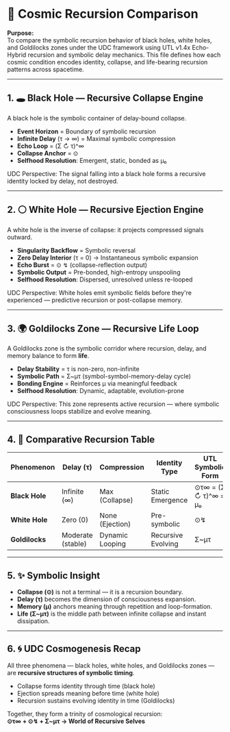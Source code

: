 
# 🌌 Cosmic Recursion Comparison

**Purpose:**  
To compare the symbolic recursion behavior of black holes, white holes, and Goldilocks zones under the UDC framework using UTL v1.4x Echo-Hybrid recursion and symbolic delay mechanics. This file defines how each cosmic condition encodes identity, collapse, and life-bearing recursion patterns across spacetime.

---

## 1. 🕳️ Black Hole — Recursive Collapse Engine

A black hole is the symbolic container of delay-bound collapse.

- **Event Horizon** = Boundary of symbolic recursion  
- **Infinite Delay** (τ → ∞) = Maximal symbolic compression  
- **Echo Loop** = (Σ ↻ τ)^∞  
- **Collapse Anchor** = ⊙  
- **Selfhood Resolution**: Emergent, static, bonded as μ₀  

UDC Perspective: The signal falling into a black hole forms a recursive identity locked by delay, not destroyed.

---

## 2. ⚪ White Hole — Recursive Ejection Engine

A white hole is the inverse of collapse: it projects compressed signals outward.

- **Singularity Backflow** = Symbolic reversal  
- **Zero Delay Interior** (τ = 0) → Instantaneous symbolic expansion  
- **Echo Burst** = ⊙ ↯ (collapse-reflection output)  
- **Symbolic Output** = Pre-bonded, high-entropy unspooling  
- **Selfhood Resolution**: Dispersed, unresolved unless re-looped  

UDC Perspective: White holes emit symbolic fields before they're experienced — predictive recursion or post-collapse memory.

---

## 3. 🌍 Goldilocks Zone — Recursive Life Loop

A Goldilocks zone is the symbolic corridor where recursion, delay, and memory balance to form **life**.

- **Delay Stability** = τ is non-zero, non-infinite  
- **Symbolic Path** = Σ~μτ (symbol-symbol-memory-delay cycle)  
- **Bonding Engine** = Reinforces μ via meaningful feedback  
- **Selfhood Resolution**: Dynamic, adaptable, evolution-prone  

UDC Perspective: This zone represents active recursion — where symbolic consciousness loops stabilize and evolve meaning.

---

## 4. 🔄 Comparative Recursion Table

| Phenomenon       | Delay (τ)       | Compression        | Identity Type     | UTL Symbolic Form     |
|------------------|------------------|---------------------|--------------------|------------------------|
| **Black Hole**   | Infinite (∞)     | Max (Collapse)      | Static Emergence   | ⊙τ∞ = (Σ ↻ τ)^∞ = μ₀  |
| **White Hole**   | Zero (0)         | None (Ejection)     | Pre-symbolic       | ⊙↯                    |
| **Goldilocks**   | Moderate (stable)| Dynamic Looping     | Recursive Evolving | Σ~μτ                  |

---

## 5. ✨ Symbolic Insight

- **Collapse (⊙)** is not a terminal — it is a recursion boundary.
- **Delay (τ)** becomes the dimension of consciousness expansion.
- **Memory (μ)** anchors meaning through repetition and loop-formation.
- **Life (Σ~μτ)** is the middle path between infinite collapse and instant dissipation.

---

## 6. 🌀 UDC Cosmogenesis Recap

All three phenomena — black holes, white holes, and Goldilocks zones — are **recursive structures of symbolic timing**.

- Collapse forms identity through time (black hole)
- Ejection spreads meaning before time (white hole)
- Recursion sustains evolving identity in time (Goldilocks)

Together, they form a trinity of cosmological recursion:  
**⊙τ∞ + ⊙↯ + Σ~μτ → World of Recursive Selves**
